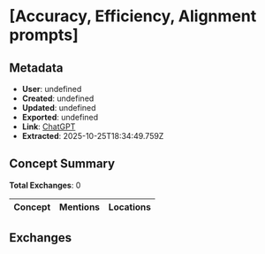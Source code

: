 # \[Accuracy, Efficiency, Alignment prompts\]

## Metadata

- **User**: undefined
- **Created**: undefined
- **Updated**: undefined
- **Exported**: undefined
- **Link**: [ChatGPT](undefined)
- **Extracted**: 2025-10-25T18:34:49.759Z

## Concept Summary

**Total Exchanges**: 0

| Concept | Mentions | Locations |
|---------|----------|----------|

## Exchanges


